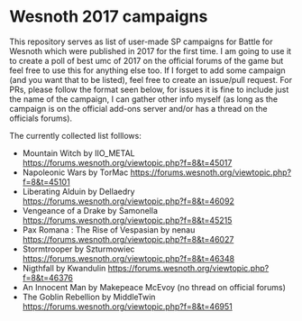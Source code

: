 # Wesnoth 2017 campaigns

This repository serves as list of user-made SP campaigns for Battle for Wesnoth which were published in 2017 for the first time. I am going to use it to create a poll of best umc of 2017 on the official forums of the game but feel free to use this for anything else too. If I forget to add some campaign (and you want that to be listed), feel free to create an issue/pull request. For PRs, please follow the format seen below, for issues it is fine to include just the name of the campaign, I can gather other info myself (as long as the campaign is on the official add-ons server and/or has a thread on the officials forums).

The currently collected list folllows:

- Mountain Witch by IIO_METAL https://forums.wesnoth.org/viewtopic.php?f=8&t=45017
- Napoleonic Wars by TorMac https://forums.wesnoth.org/viewtopic.php?f=8&t=45101
- Liberating Alduin by Dellaedry https://forums.wesnoth.org/viewtopic.php?f=8&t=46092
- Vengeance of a Drake by Samonella https://forums.wesnoth.org/viewtopic.php?f=8&t=45215
- Pax Romana : The Rise of Vespasian by nenau https://forums.wesnoth.org/viewtopic.php?f=8&t=46027
- Stormtrooper by Szturmowiec https://forums.wesnoth.org/viewtopic.php?f=8&t=46348
- Nigthfall by Kwandulin https://forums.wesnoth.org/viewtopic.php?f=8&t=46376
- An Innocent Man by Makepeace McEvoy (no thread on official forums)
- The Goblin Rebellion by MiddleTwin https://forums.wesnoth.org/viewtopic.php?f=8&t=46951
